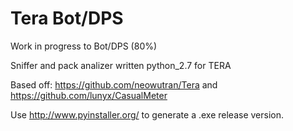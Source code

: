 # Tera Bot/DPS

Work in progress to Bot/DPS (80%)

Sniffer and pack analizer written python_2.7 for TERA

Based off: https://github.com/neowutran/Tera and https://github.com/lunyx/CasualMeter

Use http://www.pyinstaller.org/ to generate a .exe release version.
